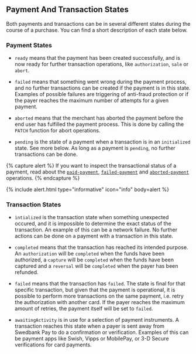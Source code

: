 ## Payment And Transaction States

Both payments and transactions can be in several different states during
the course of a purchase. You can find a short description of each state below.

### Payment States

*   `ready` means that the payment has been created successfully, and is now
    ready for further transaction operations, like `authorization`, `sale` or
    `abort`.

*   `failed` means that something went wrong during the payment process, and no
    further transactions can be created if the payment is in this state.
    Examples of possible failures are triggering of anti-fraud protection or if
    the payer reaches the maximum number of attempts for a given payment.

*   `aborted` means that the merchant has aborted the payment before the end
    user has fulfilled the payment process. This is done by calling the `PATCH`
    function for abort operations.

*   `pending` is the state of a payment when a transaction is in an
    `initialized` state. See more below. As long as a payment is `pending`, no
    further transactions can be done.

{% capture alert %}
If you want to inspect the transactional status of a payment, read about the
[`paid-payment`](#operation-paid-payment),
[`failed-payment`](#operation-failed-payment) and
[`aborted-payment`](#operation-aborted-payment) operations.
{% endcapture %}

{% include alert.html type="informative" icon="info" body=alert %}

### Transaction States

*   `ìntialized` is the transaction state when something unexpected occured, and
   it is impossible to determine the exact status of the transaction.
   An example of this can be a network failure.
   No further actions can be done on a payment with a transaction in this state.

*   `completed` means that the transaction has reached its intended purpose. An
    `authorization` will be `completed` when the funds have been authorized, a
    `capture` will be `completed` when the funds have been captured and a
    `reversal` will be `completed` when the payer has been refunded.

*   `failed` means that the transaction has `failed`. The state is final for
    that specific transaction, but given that the payment is operational, it is
    possible to perform more transactions on the same payment, i.e. retry the
    authorization with another card.
    If the payer reaches the maximum amount of retries, the payment itself will
    be set to `failed`.

*   `awaitingActivity` is in use for a selection of payment instruments. A
    transaction reaches this state when a payer is sent away from Swedbank Pay
    to do a confirmation or verification. Examples of this can be payment apps
    like Swish, Vipps or MobilePay, or 3-D Secure verifications for card
    payments.

